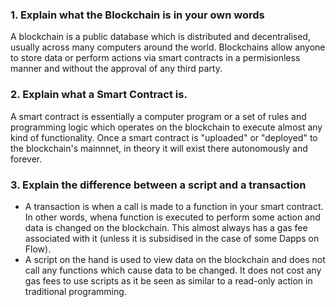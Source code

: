 ### 1. Explain what the Blockchain is in your own words

A blockchain is a public database which is distributed and decentralised, usually across many computers around the world. Blockchains allow anyone to store data or perform actions via smart contracts in a permisionless manner and without the approval of any third party.

### 2. Explain what a Smart Contract is.
A smart contract is essentially a computer program or a set of rules and programming logic which operates on the blockchain to execute almost any kind of functionality. Once a smart contract is "uploaded" or "deployed" to the blockchain's mainnnet, in theory it will exist there autonomously and forever. 

### 3. Explain the difference between a script and a transaction
- A transaction is when a call is made to a function in your smart contract. In other words, whena function is executed to perform some action and data is changed on the blockchain. This almost always has a gas fee associated with it (unless it is subsidised in the case of some Dapps on Flow).
- A script on the hand  is used to view data on the blockchain and does not call any functions which cause data to be changed. It does not cost any gas fees to use scripts as it be seen as similar to a read-only action in traditional programming. 
